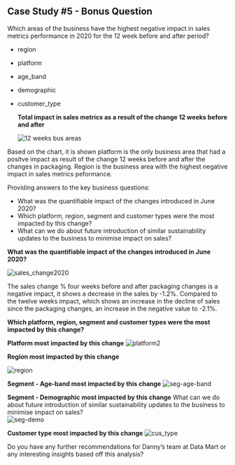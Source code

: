## Case Study #5 - Bonus Question

Which areas of the business have the highest negative impact in sales metrics performance in 2020 for the 12 week before and after period?

- region
- platform
- age_band
- demographic
- customer_type

  **Total impact in sales metrics as a result of the change 12 weeks before and after**
  
  ![12 weeks bus areas](https://github.com/kenny-ayo/Case-Study-5---Data-Mart/assets/92790075/787675af-30e1-43eb-a532-eebd4c178e3b)

Based on the chart, it is shown platform is the only business area that had a positve impact as result of the change 12 weeks before and after the changes in packaging.
Region is the business area with the highest negative impact in sales metrics peformance.


Providing answers to the key business questions:
- What was the quantifiable impact of the changes introduced in June 2020?
- Which platform, region, segment and customer types were the most impacted by this change?
- What can we do about future introduction of similar sustainability updates to the business to minimise impact on sales?  


**What was the quantifiable impact of the changes introduced in June 2020?**

![sales_change2020](https://github.com/kenny-ayo/Case-Study-5---Data-Mart/assets/92790075/bb0b788b-b1e6-417d-ae8c-a91b711a4b2e)

The sales change % four weeks before and after packaging changes is a negative impact, it shows a decrease in the sales by -1.2%. Compared to the twelve weeks impact,  which shows an increase in the decline of sales since the packaging changes, an increase in the negative value to -2.1%.


**Which platform, region, segment and customer types were the most impacted by this change?**

**Platform most impacted by this change**
![platform2](https://github.com/kenny-ayo/Case-Study-5---Data-Mart/assets/92790075/097730f3-367a-4fbf-926d-7ad99729c5c3)



**Region most impacted by this change**

![region](https://github.com/kenny-ayo/Case-Study-5---Data-Mart/assets/92790075/2a409cd5-666b-4571-b554-2396d1c08aa6)


**Segment - Age-band most impacted by this change**
![seg-age-band](https://github.com/kenny-ayo/Case-Study-5---Data-Mart/assets/92790075/00eef114-cbe2-4985-83b7-163b6ed54214)


**Segment - Demographic most impacted by this change**
What can we do about future introduction of similar sustainability updates to the business to minimise impact on sales?  
![seg-demo](https://github.com/kenny-ayo/Case-Study-5---Data-Mart/assets/92790075/cdaae863-f9a2-4870-9b3f-c94625233cd7)


**Customer type most impacted by this change**
![cus_type](https://github.com/kenny-ayo/Case-Study-5---Data-Mart/assets/92790075/c892e8ef-2ca8-4f39-93b5-6e91d183467b)

Do you have any further recommendations for Danny’s team at Data Mart or any interesting insights based off this analysis?
